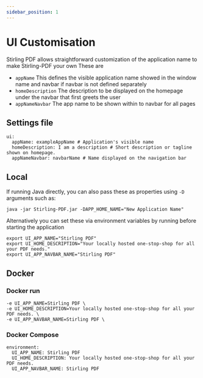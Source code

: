 ```yaml
---
sidebar_position: 1
---
```

# UI Customisation

Stirling PDF allows straightforward customization of the application name to make Stirling-PDF your own 
These are
- ``appName`` This defines the visible application name showed in the window name and navbar if navbar is not defined separately 
- ``homeDescription`` The description to be displayed on the homepage under the navbar that first greets the user
- ``appNameNavbar`` The app name to be shown within to navbar for all pages


## Settings file
```
ui:
  appName: exampleAppName # Application's visible name
  homeDescription: I am a description # Short description or tagline shown on homepage.
  appNameNavbar: navbarName # Name displayed on the navigation bar
```

## Local 
If running Java directly, you can also pass these as properties using `-D` arguments such as:
```
java -jar Stirling-PDF.jar -DAPP_HOME_NAME="New Application Name"
```

Alternatively you can set these via environment variables by running before starting the application
```
export UI_APP_NAME="Stirling PDF"
export UI_HOME_DESCRIPTION="Your locally hosted one-stop-shop for all your PDF needs."
export UI_APP_NAVBAR_NAME="Stirling PDF"
```

## Docker

### Docker run
```
-e UI_APP_NAME=Stirling PDF \
-e UI_HOME_DESCRIPTION=Your locally hosted one-stop-shop for all your PDF needs. \
-e UI_APP_NAVBAR_NAME=Stirling PDF \
```

### Docker Compose
```
environment:
  UI_APP_NAME: Stirling PDF
  UI_HOME_DESCRIPTION: Your locally hosted one-stop-shop for all your PDF needs.
  UI_APP_NAVBAR_NAME: Stirling PDF
```